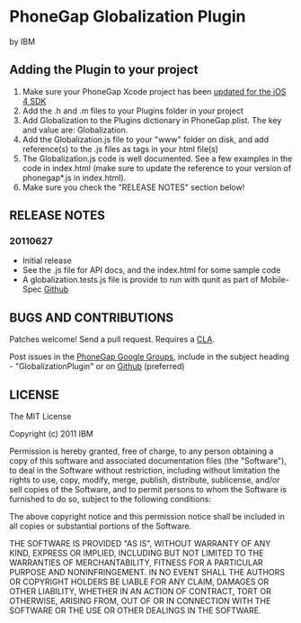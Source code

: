 # PhoneGap Globalization Plugin #
by IBM

## Adding the Plugin to your project ##

1. Make sure your PhoneGap Xcode project has been [updated for the iOS 4 SDK](http://wiki.phonegap.com/Upgrade-your-PhoneGap-Xcode-Template-for-iOS-4)
2. Add the .h and .m files to your Plugins folder in your project
3. Add Globalization to the Plugins dictionary in PhoneGap.plist.  The key and value are: Globalization.
4. Add the Globalization.js file to your "www" folder on disk, and add reference(s) to the .js files as <link> tags in your html file(s)
5. The Globalization.js code is well documented.  See a few examples in the code in index.html (make sure to update the reference to your version of phonegap*.js in index.html).
6. Make sure you check the "RELEASE NOTES" section below!

## RELEASE NOTES ##

### 20110627 ###
* Initial release
* See the .js file for API docs, and the index.html for some sample code
* A globalization.tests.js file is provide to run with  qunit as part of Mobile-Spec [Github](http://github.com/phonegap/mobile-spec)

## BUGS AND CONTRIBUTIONS ##

Patches welcome! Send a pull request.  Requires a [CLA](https://files.pbworks.com/download/qH1OfztZ1d/phonegap/31724031/NitobiPhoneGapCLA.pdf).

Post issues in the [PhoneGap Google Groups](http://groups.google.com/group/phonegap), include in the subject heading - "GlobalizationPlugin" or on [Github](http://github.com/phonegap/phonegap-plugins/issues)
(preferred)

## LICENSE ##

The MIT License

Copyright (c) 2011 IBM

Permission is hereby granted, free of charge, to any person obtaining a copy of this software and associated documentation files (the "Software"), to deal in the Software without restriction, including without limitation the rights to use, copy, modify, merge, publish, distribute, sublicense, and/or sell copies of the Software, and to permit persons to whom the Software is furnished to do so, subject to the following conditions:

The above copyright notice and this permission notice shall be included in all copies or substantial portions of the Software.

THE SOFTWARE IS PROVIDED "AS IS", WITHOUT WARRANTY OF ANY KIND, EXPRESS OR IMPLIED, INCLUDING BUT NOT LIMITED TO THE WARRANTIES OF MERCHANTABILITY, FITNESS FOR A PARTICULAR PURPOSE AND NONINFRINGEMENT. IN NO EVENT SHALL THE AUTHORS OR COPYRIGHT HOLDERS BE LIABLE FOR ANY CLAIM, DAMAGES OR OTHER LIABILITY, WHETHER IN AN ACTION OF CONTRACT, TORT OR OTHERWISE, ARISING FROM, OUT OF OR IN CONNECTION WITH THE SOFTWARE OR THE USE OR OTHER DEALINGS IN THE SOFTWARE.
